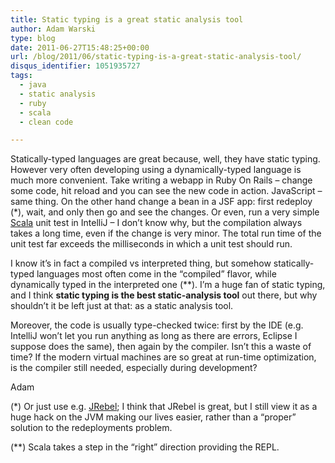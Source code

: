 ```yaml
---
title: Static typing is a great static analysis tool
author: Adam Warski
type: blog
date: 2011-06-27T15:48:25+00:00
url: /blog/2011/06/static-typing-is-a-great-static-analysis-tool/
disqus_identifier: 1051935727
tags:
  - java
  - static analysis
  - ruby
  - scala
  - clean code

---
```

Statically-typed languages are great because, well, they have static typing. However very often developing using a dynamically-typed language is much more convenient. Take writing a webapp in Ruby On Rails &#8211; change some code, hit reload and you can see the new code in action. JavaScript &#8211; same thing. On the other hand change a bean in a JSF app: first redeploy (*), wait, and only then go and see the changes. Or even, run a very simple [Scala][1] unit test in IntelliJ &#8211; I don&#8217;t know why, but the compilation always takes a long time, even if the change is very minor. The total run time of the unit test far exceeds the milliseconds in which a unit test should run.

I know it&#8217;s in fact a compiled vs interpreted thing, but somehow statically-typed languages most often come in the &#8220;compiled&#8221; flavor, while dynamically typed in the interpreted one (**). I&#8217;m a huge fan of static typing, and I think **static typing is the best static-analysis tool** out there, but why shouldn&#8217;t it be left just at that: as a static analysis tool.

Moreover, the code is usually type-checked twice: first by the IDE (e.g. IntelliJ won&#8217;t let you run anything as long as there are errors, Eclipse I suppose does the same), then again by the compiler. Isn&#8217;t this a waste of time? If the modern virtual machines are so great at run-time optimization, is the compiler still needed, especially during development?

Adam

(*) Or just use e.g. [JRebel][2]; I think that JRebel is great, but I still view it as a huge hack on the JVM making our lives easier, rather than a &#8220;proper&#8221; solution to the redeployments problem.

(**) Scala takes a step in the &#8220;right&#8221; direction providing the REPL.

 [1]: http://scala-lang.org
 [2]: http://www.zeroturnaround.com/jrebel/
